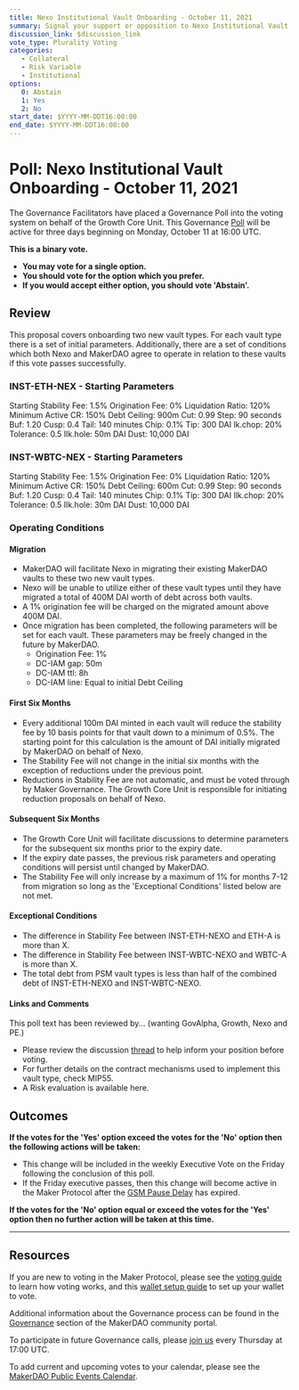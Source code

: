 ```yaml
---
title: Nexo Institutional Vault Onboarding - October 11, 2021
summary: Signal your support or opposition to Nexo Institutional Vault Onboarding.
discussion_link: $discussion_link
vote_type: Plurality Voting
categories:
   - Collateral
   - Risk Variable
   - Institutional
options:
   0: Abstain
   1: Yes
   2: No
start_date: $YYYY-MM-DDT16:00:00
end_date: $YYYY-MM-DDT16:00:00
---
```

# Poll: Nexo Institutional Vault Onboarding - October 11, 2021

The Governance Facilitators have placed a Governance Poll into the voting system on behalf of the Growth Core Unit. This Governance [Poll](https://community-development.makerdao.com/en/learn/governance/on-chain-gov) will be active for three days beginning on Monday, October 11 at 16:00 UTC.

**This is a binary vote.** 
- **You may vote for a single option.** 
- **You should vote for the option which you prefer.**
- **If you would accept either option, you should vote 'Abstain'.**

## Review

This proposal covers onboarding two new vault types. For each vault type there is a set of initial parameters. Additionally, there are a set of conditions which both Nexo and MakerDAO agree to operate in relation to these vaults if this vote passes successfully. 

### INST-ETH-NEX - Starting Parameters
Starting Stability Fee: 1.5%
Origination Fee: 0%
Liquidation Ratio: 120%
Minimum Active CR: 150%
Debt Ceiling: 900m
Cut: 0.99
Step: 90 seconds
Buf: 1.20
Cusp: 0.4
Tail: 140 minutes
Chip: 0.1%
Tip: 300 DAI
lk.chop: 20%
Tolerance: 0.5
Ilk.hole: 50m DAI
Dust: 10,000 DAI

### INST-WBTC-NEX - Starting Parameters
Starting Stability Fee: 1.5%
Origination Fee: 0%
Liquidation Ratio: 120%
Minimum Active CR: 150%
Debt Ceiling: 600m
Cut: 0.99
Step: 90 seconds
Buf: 1.20
Cusp: 0.4
Tail: 140 minutes
Chip: 0.1%
Tip: 300 DAI
Ilk.chop: 20%
Tolerance: 0.5
Ilk.hole: 30m DAI
Dust: 10,000 DAI

### Operating Conditions

#### Migration
* MakerDAO will facilitate Nexo in migrating their existing MakerDAO vaults to these two new vault types.
* Nexo will be unable to utilize either of these vault types until they have migrated a total of 400M DAI worth of debt across both vaults.
* A 1% origination fee will be charged on the migrated amount above 400M DAI.
* Once migration has been completed, the following parameters will be set for each vault. These parameters may be freely changed in the future by MakerDAO.
	* Origination Fee: 1%
	* DC-IAM gap: 50m
	* DC-IAM ttl: 8h
	* DC-IAM line: Equal to initial Debt Ceiling

#### First Six Months
* Every additional 100m DAI minted in each vault will reduce the stability fee by 10 basis points for that vault down to a minimum of 0.5%. The starting point for this calculation is the amount of DAI initially migrated by MakerDAO on behalf of Nexo.
* The Stability Fee will not change in the initial six months with the exception of reductions under the previous point.
* Reductions in Stability Fee are not automatic, and must be voted through by Maker Governance. The Growth Core Unit is responsible for initiating reduction proposals on behalf of Nexo.

#### Subsequent Six Months
* The Growth Core Unit will facilitate discussions to determine parameters for the subsequent six months prior to the expiry date.
* If the expiry date passes, the previous risk parameters and operating conditions will persist until changed by MakerDAO.
* The Stability Fee will only increase by a maximum of 1% for months 7-12 from migration so long as the 'Exceptional Conditions' listed below are not met.

#### Exceptional Conditions
* The difference in Stability Fee between INST-ETH-NEXO and ETH-A is more than X.
* The difference in Stability Fee between INST-WBTC-NEXO and WBTC-A is more than X.
* The total debt from PSM vault types is less than half of the combined debt of INST-ETH-NEXO and INST-WBTC-NEXO.

#### Links and Comments
This poll text has been reviewed by... (wanting GovAlpha, Growth, Nexo and PE.)

* Please review the discussion [thread]($discussion_link) to help inform your position before voting. 
* For further details on the contract mechanisms used to implement this vault type, check MIP55.
* A Risk evaluation is available here.

## Outcomes

**If the votes for the 'Yes' option exceed the votes for the 'No' option then the following actions will be taken:**
* This change will be included in the weekly Executive Vote on the Friday following the conclusion of this poll.
* If the Friday executive passes, then this change will become active in the Maker Protocol after the [GSM Pause Delay](https://community-development.makerdao.com/en/learn/governance/param-gsm-pause-delay) has expired.

**If the votes for the 'No' option equal or exceed the votes for the 'Yes' option then no further action will be taken at this time.**

---

## Resources

If you are new to voting in the Maker Protocol, please see the [voting guide](https://community-development.makerdao.com/en/learn/governance/how-voting-works/) to learn how voting works, and this [wallet setup guide](https://community-development.makerdao.com/en/learn/governance/voting-setup/) to set up your wallet to vote.

Additional information about the Governance process can be found in the [Governance](https://community-development.makerdao.com/en/learn/governance) section of the MakerDAO community portal.

To participate in future Governance calls, please [join us](https://github.com/makerdao/community/tree/master/governance/governance-and-risk-meetings) every Thursday at 17:00 UTC.

To add current and upcoming votes to your calendar, please see the [MakerDAO Public Events Calendar](https://calendar.google.com/calendar/embed?src=makerdao.com_3efhm2ghipksegl009ktniomdk%40group.calendar.google.com&ctz=UTC&mode=week&showCalendars=0&showPrint=0).

